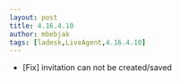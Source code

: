 ```yaml
---
layout: post
title: 4.16.4.10
author: mbebjak
tags: [ladesk,LiveAgent,4.16.4.10]
---
```


- [Fix] invitation can not be created/saved
